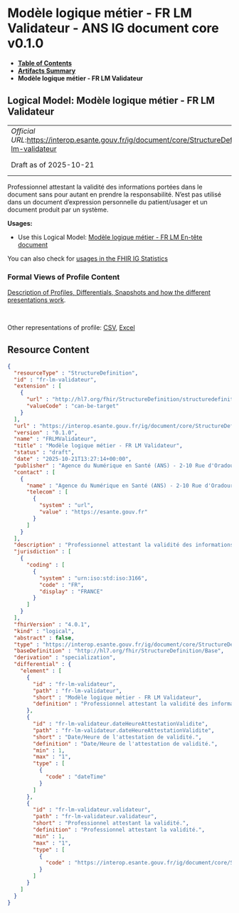 # Modèle logique métier - FR LM Validateur - ANS IG document core v0.1.0

* [**Table of Contents**](toc.md)
* [**Artifacts Summary**](artifacts.md)
* **Modèle logique métier - FR LM Validateur**

## Logical Model: Modèle logique métier - FR LM Validateur 

| | |
| :--- | :--- |
| *Official URL*:https://interop.esante.gouv.fr/ig/document/core/StructureDefinition/fr-lm-validateur | *Version*:0.1.0 |
| Draft as of 2025-10-21 | *Computable Name*:FRLMValidateur |

 
Professionnel attestant la validité des informations portées dans le document sans pour autant en prendre la responsabilité. N’est pas utilisé dans un document d’expression personnelle du patient/usager et un document produit par un système. 

**Usages:**

* Use this Logical Model: [Modèle logique métier - FR LM En-tête document](StructureDefinition-fr-lm-entete-document.md)

You can also check for [usages in the FHIR IG Statistics](https://packages2.fhir.org/xig/ans.document.fr.core|current/StructureDefinition/fr-lm-validateur)

### Formal Views of Profile Content

 [Description of Profiles, Differentials, Snapshots and how the different presentations work](http://build.fhir.org/ig/FHIR/ig-guidance/readingIgs.html#structure-definitions). 

 

Other representations of profile: [CSV](StructureDefinition-fr-lm-validateur.csv), [Excel](StructureDefinition-fr-lm-validateur.xlsx) 



## Resource Content

```json
{
  "resourceType" : "StructureDefinition",
  "id" : "fr-lm-validateur",
  "extension" : [
    {
      "url" : "http://hl7.org/fhir/StructureDefinition/structuredefinition-type-characteristics",
      "valueCode" : "can-be-target"
    }
  ],
  "url" : "https://interop.esante.gouv.fr/ig/document/core/StructureDefinition/fr-lm-validateur",
  "version" : "0.1.0",
  "name" : "FRLMValidateur",
  "title" : "Modèle logique métier - FR LM Validateur",
  "status" : "draft",
  "date" : "2025-10-21T13:27:14+00:00",
  "publisher" : "Agence du Numérique en Santé (ANS) - 2-10 Rue d'Oradour-sur-Glane, 75015 Paris",
  "contact" : [
    {
      "name" : "Agence du Numérique en Santé (ANS) - 2-10 Rue d'Oradour-sur-Glane, 75015 Paris",
      "telecom" : [
        {
          "system" : "url",
          "value" : "https://esante.gouv.fr"
        }
      ]
    }
  ],
  "description" : "Professionnel attestant la validité des informations portées dans le document sans pour autant en prendre la responsabilité. N'est pas utilisé dans un document d'expression personnelle du patient/usager et un document produit par un système.",
  "jurisdiction" : [
    {
      "coding" : [
        {
          "system" : "urn:iso:std:iso:3166",
          "code" : "FR",
          "display" : "FRANCE"
        }
      ]
    }
  ],
  "fhirVersion" : "4.0.1",
  "kind" : "logical",
  "abstract" : false,
  "type" : "https://interop.esante.gouv.fr/ig/document/core/StructureDefinition/fr-lm-validateur",
  "baseDefinition" : "http://hl7.org/fhir/StructureDefinition/Base",
  "derivation" : "specialization",
  "differential" : {
    "element" : [
      {
        "id" : "fr-lm-validateur",
        "path" : "fr-lm-validateur",
        "short" : "Modèle logique métier - FR LM Validateur",
        "definition" : "Professionnel attestant la validité des informations portées dans le document sans pour autant en prendre la responsabilité. N'est pas utilisé dans un document d'expression personnelle du patient/usager et un document produit par un système."
      },
      {
        "id" : "fr-lm-validateur.dateHeureAttestationValidite",
        "path" : "fr-lm-validateur.dateHeureAttestationValidite",
        "short" : "Date/Heure de l'attestation de validité.",
        "definition" : "Date/Heure de l'attestation de validité.",
        "min" : 1,
        "max" : "1",
        "type" : [
          {
            "code" : "dateTime"
          }
        ]
      },
      {
        "id" : "fr-lm-validateur.validateur",
        "path" : "fr-lm-validateur.validateur",
        "short" : "Professionnel attestant la validité.",
        "definition" : "Professionnel attestant la validité.",
        "min" : 1,
        "max" : "1",
        "type" : [
          {
            "code" : "https://interop.esante.gouv.fr/ig/document/core/StructureDefinition/fr-lm-personne-structure"
          }
        ]
      }
    ]
  }
}

```
